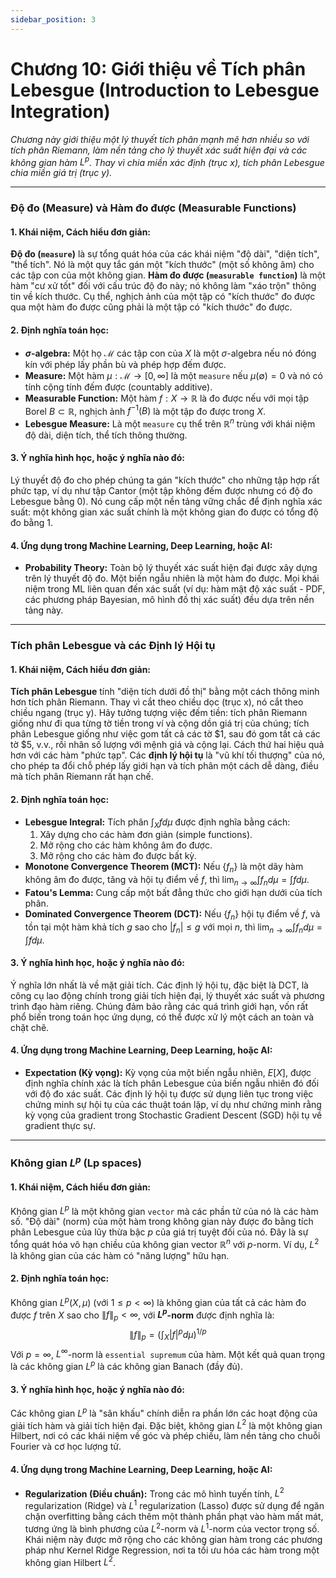 ```yaml
---
sidebar_position: 3
---
```


# Chương 10: Giới thiệu về Tích phân Lebesgue (Introduction to Lebesgue Integration)

*Chương này giới thiệu một lý thuyết tích phân mạnh mẽ hơn nhiều so với tích phân Riemann, làm nền tảng cho lý thuyết xác suất hiện đại và các không gian hàm $L^p$. Thay vì chia miền xác định (trục x), tích phân Lebesgue chia miền giá trị (trục y).*

***

### **Độ đo (Measure) và Hàm đo được (Measurable Functions)**

#### 1. Khái niệm, Cách hiểu đơn giản:
**Độ đo (`measure`)** là sự tổng quát hóa của các khái niệm "độ dài", "diện tích", "thể tích". Nó là một quy tắc gán một "kích thước" (một số không âm) cho các tập con của một không gian. **Hàm đo được (`measurable function`)** là một hàm "cư xử tốt" đối với cấu trúc độ đo này; nó không làm "xáo trộn" thông tin về kích thước. Cụ thể, nghịch ảnh của một tập có "kích thước" đo được qua một hàm đo được cũng phải là một tập có "kích thước" đo được.

#### 2. Định nghĩa toán học:
* **$\sigma$-algebra:** Một họ $\mathcal{M}$ các tập con của $X$ là một $\sigma$-algebra nếu nó đóng kín với phép lấy phần bù và phép hợp đếm được.
* **Measure:** Một hàm $\mu: \mathcal{M} \to [0, \infty]$ là một `measure` nếu $\mu(\emptyset)=0$ và nó có tính cộng tính đếm được (countably additive).
* **Measurable Function:** Một hàm $f: X \to \mathbb{R}$ là đo được nếu với mọi tập Borel $B \subset \mathbb{R}$, nghịch ảnh $f^{-1}(B)$ là một tập đo được trong $X$.
* **Lebesgue Measure:** Là một `measure` cụ thể trên $\mathbb{R}^n$ trùng với khái niệm độ dài, diện tích, thể tích thông thường.

#### 3. Ý nghĩa hình học, hoặc ý nghĩa nào đó:
Lý thuyết độ đo cho phép chúng ta gán "kích thước" cho những tập hợp rất phức tạp, ví dụ như tập Cantor (một tập không đếm được nhưng có độ đo Lebesgue bằng 0). Nó cung cấp một nền tảng vững chắc để định nghĩa xác suất: một không gian xác suất chính là một không gian đo được có tổng độ đo bằng 1.

#### 4. Ứng dụng trong Machine Learning, Deep Learning, hoặc AI:
* **Probability Theory:** Toàn bộ lý thuyết xác suất hiện đại được xây dựng trên lý thuyết độ đo. Một biến ngẫu nhiên là một hàm đo được. Mọi khái niệm trong ML liên quan đến xác suất (ví dụ: hàm mật độ xác suất - PDF, các phương pháp Bayesian, mô hình đồ thị xác suất) đều dựa trên nền tảng này.

***

### **Tích phân Lebesgue và các Định lý Hội tụ**

#### 1. Khái niệm, Cách hiểu đơn giản:
**Tích phân Lebesgue** tính "diện tích dưới đồ thị" bằng một cách thông minh hơn tích phân Riemann. Thay vì cắt theo chiều dọc (trục x), nó cắt theo chiều ngang (trục y). Hãy tưởng tượng việc đếm tiền: tích phân Riemann giống như đi qua từng tờ tiền trong ví và cộng dồn giá trị của chúng; tích phân Lebesgue giống như việc gom tất cả các tờ $1, sau đó gom tất cả các tờ $5, v.v., rồi nhân số lượng với mệnh giá và cộng lại. Cách thứ hai hiệu quả hơn với các hàm "phức tạp". Các **định lý hội tụ** là "vũ khí tối thượng" của nó, cho phép ta đổi chỗ phép lấy giới hạn và tích phân một cách dễ dàng, điều mà tích phân Riemann rất hạn chế.

#### 2. Định nghĩa toán học:
* **Lebesgue Integral:** Tích phân $\int_X f d\mu$ được định nghĩa bằng cách:
    1. Xây dựng cho các hàm đơn giản (simple functions).
    2. Mở rộng cho các hàm không âm đo được.
    3. Mở rộng cho các hàm đo được bất kỳ.
* **Monotone Convergence Theorem (MCT):** Nếu $\{f_n\}$ là một dãy hàm không âm đo được, tăng và hội tụ điểm về $f$, thì $\lim_{n \to \infty} \int f_n d\mu = \int f d\mu$.
* **Fatou's Lemma:** Cung cấp một bất đẳng thức cho giới hạn dưới của tích phân.
* **Dominated Convergence Theorem (DCT):** Nếu $\{f_n\}$ hội tụ điểm về $f$, và tồn tại một hàm khả tích $g$ sao cho $|f_n| \le g$ với mọi $n$, thì $\lim_{n \to \infty} \int f_n d\mu = \int f d\mu$.

#### 3. Ý nghĩa hình học, hoặc ý nghĩa nào đó:
Ý nghĩa lớn nhất là về mặt giải tích. Các định lý hội tụ, đặc biệt là DCT, là công cụ lao động chính trong giải tích hiện đại, lý thuyết xác suất và phương trình đạo hàm riêng. Chúng đảm bảo rằng các quá trình giới hạn, vốn rất phổ biến trong toán học ứng dụng, có thể được xử lý một cách an toàn và chặt chẽ.

#### 4. Ứng dụng trong Machine Learning, Deep Learning, hoặc AI:
* **Expectation (Kỳ vọng):** Kỳ vọng của một biến ngẫu nhiên, $E[X]$, được định nghĩa chính xác là tích phân Lebesgue của biến ngẫu nhiên đó đối với độ đo xác suất. Các định lý hội tụ được sử dụng liên tục trong việc chứng minh sự hội tụ của các thuật toán lặp, ví dụ như chứng minh rằng kỳ vọng của gradient trong Stochastic Gradient Descent (SGD) hội tụ về gradient thực sự.

***

### **Không gian $L^p$ (Lp spaces)**

#### 1. Khái niệm, Cách hiểu đơn giản:
Không gian $L^p$ là một không gian `vector` mà các phần tử của nó là các hàm số. "Độ dài" (norm) của một hàm trong không gian này được đo bằng tích phân Lebesgue của lũy thừa bậc $p$ của giá trị tuyệt đối của nó. Đây là sự tổng quát hóa vô hạn chiều của không gian vector $\mathbb{R}^n$ với $p$-norm. Ví dụ, $L^2$ là không gian của các hàm có "năng lượng" hữu hạn.

#### 2. Định nghĩa toán học:
Không gian $L^p(X, \mu)$ (với $1 \le p < \infty$) là không gian của tất cả các hàm đo được $f$ trên $X$ sao cho $\|f\|_p < \infty$, với **$L^p$-norm** được định nghĩa là:
$$ \|f\|_p = \left( \int_X |f|^p d\mu \right)^{1/p} $$
Với $p=\infty$, $L^\infty$-norm là `essential supremum` của hàm.
Một kết quả quan trọng là các không gian $L^p$ là các không gian Banach (đầy đủ).

#### 3. Ý nghĩa hình học, hoặc ý nghĩa nào đó:
Các không gian $L^p$ là "sân khấu" chính diễn ra phần lớn các hoạt động của giải tích hàm và giải tích hiện đại. Đặc biệt, không gian $L^2$ là một không gian Hilbert, nơi có các khái niệm về góc và phép chiếu, làm nền tảng cho chuỗi Fourier và cơ học lượng tử.

#### 4. Ứng dụng trong Machine Learning, Deep Learning, hoặc AI:
* **Regularization (Điều chuẩn):** Trong các mô hình tuyến tính, $L^2$ regularization (Ridge) và $L^1$ regularization (Lasso) được sử dụng để ngăn chặn overfitting bằng cách thêm một thành phần phạt vào hàm mất mát, tương ứng là bình phương của $L^2$-norm và $L^1$-norm của vector trọng số. Khái niệm này được mở rộng cho các không gian hàm trong các phương pháp như Kernel Ridge Regression, nơi ta tối ưu hóa các hàm trong một không gian Hilbert $L^2$.